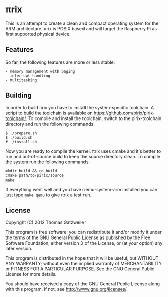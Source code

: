 # πrix

This is an attempt to create a clean and compact operating system for
the ARM architecture. πrix is POSIX based and will target the
Raspberry Pi as first supported physical device.

## Features

So far, the following features are more or less stable:

    - memory management with paging
    - interrupt handling
    - multitasking

## Building

In order to build πrix you have to install the system-specific
toolchain. A script to build the toolchain is available on
https://github.com/pirix/pirix-toolchain/. To compile and install the
toolchain, switch to the pirix-toolchain directory and run the
following commands:

    $ ./prepare.sh
    $ ./build.sh
    # ./install.sh

Now you are ready to compile the kernel. πrix uses cmake and it's
better to run and out-of-source build to keep the source directory
clean. To compile the system run the following commands:

    mkdir build && cd build
    cmake path/to/pirix/source
    make

If everything went well and you have qemu-system-arm installed you can
just type `make qemu` to give πrix a test run.

## License

Copyright (C) 2012 Thomas Gatzweiler

This program is free software: you can redistribute it and/or modify
it under the terms of the GNU General Public License as published by
the Free Software Foundation, either version 3 of the License, or (at
your option) any later version.

This program is distributed in the hope that it will be useful, but
WITHOUT ANY WARRANTY; without even the implied warranty of
MERCHANTABILITY or FITNESS FOR A PARTICULAR PURPOSE. See the GNU
General Public License for more details.

You should have received a copy of the GNU General Public License
along with this program. If not, see <http://www.gnu.org/licenses/>.